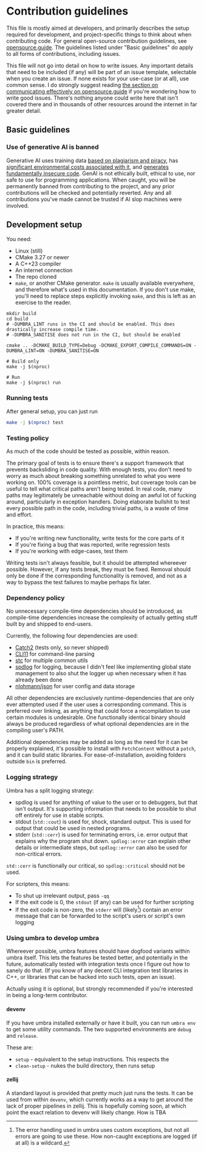 # Contribution guidelines

This file is mostly aimed at developers, and primarily describes the setup required for development, and project-specific things to think about when contributing code. For general open-source contribution guidelines, see [opensource.guide](//opensource.guide). The guidelines listed under "Basic guidelines" do apply to all forms of contributions, including issues.

This file will not go into detail on how to write issues. Any important details that need to be included (if any) will be part of an issue template, selectable when you create an issue. If none exists for your use-case (or at all), use common sense. I do strongly suggest reading [the section on communicating effectively on opensource.guide](https://opensource.guide/how-to-contribute/#communicating-effectively) if you're wondering how to write good issues. There's nothing anyone could write here that isn't covered there and in thousands of other resources around the internet in far greater detail.

## Basic guidelines

### Use of generative AI is banned

Generative AI uses training data [based on plagiarism and piracy](https://web.archive.org/web/20250000000000*/https://www.theatlantic.com/technology/archive/2025/03/libgen-meta-openai/682093/), has [significant environmental costs associated with it](https://doi.org/10.21428/e4baedd9.9070dfe7), and [generates fundamentally insecure code](https://doi.org/10.1007/s10664-024-10590-1). GenAI is not ethically built, ethical to use, nor safe to use for programming applications. When caught, you will be permanently banned from contributing to the project, and any prior contributions will be checked and potentially reverted. Any and all contributions you've made cannot be trusted if AI slop machines were involved.

## Development setup

You need:

* Linux (still)
* CMake 3.27 or newer
* A C++23 compiler
* An internet connection
* The repo cloned
* `make`, or another CMake generator. `make` is usually available everywhere, and therefore what's used in this documentation. If you don't use make, you'll need to replace steps explicitly invoking `make`, and this is left as an exercise to the reader.

```
mkdir build
cd build
# -DUMBRA_LINT runs in the CI and should be enabled. This does drastically increase compile time.
# -DUMBRA_SANITISE does not run in the CI, but should be enabled

cmake .. -DCMAKE_BUILD_TYPE=Debug -DCMAKE_EXPORT_COMPILE_COMMANDS=ON -DUMBRA_LINT=ON -DUMBRA_SANITISE=ON

# Build only 
make -j $(nproc)

# Run
make -j $(nproc) run
```

### Running tests

After general setup, you can just run
```bash
make -j $(nproc) test
```

### Testing policy

As much of the code should be tested as possible, within reason.

The primary goal of tests is to ensure there's a support framework that prevents backsliding in code quality. With enough tests, you don't need to worry as much about breaking something unrelated to what you were working on. 100% coverage is a pointless metric, but coverage tools can be useful to tell what critical paths aren't being tested. In real code, many paths may legitimately be unreachable without doing an awful lot of fucking around, particularly in exception handlers. Doing elaborate bullshit to test every possible path in the code, including trivial paths, is a waste of time and effort.

In practice, this means:

* If you're writing new functionality, write tests for the core parts of it
* If you're fixing a bug that was reported, write regression tests
* If you're working with edge-cases, test them

Writing tests isn't always feasible, but it should be attempted whereever possible. However, if any tests break, they must be fixed. Removal should only be done if the corresponding functionality is removed, and not as a way to bypass the test failures to maybe perhaps fix later.

### Dependency policy

No unnecessary compile-time dependencies should be introduced, as compile-time dependencies increase the complexity of actually getting stuff built by and shipped to end-users.

Currently, the following four dependencies are used:

* [Catch2](https://github.com/catchorg/Catch2/) (tests only, so never shipped)
* [CLI11](https://github.com/CLIUtils/CLI11) for command-line parsing
* [stc](https://github.com/LunarWatcher/stc) for multiple common utils
* [spdlog](https://github.com/gabime/spdlog) for logging, because I didn't feel like implementing global state management to also shut the logger up when necessary when it has already been done
* [nlohmann/json](https://github.com/nlohmann/json) for user config and data storage

All other dependencies are exclusively runtime-dependencies that are only ever attempted used if the user uses a corresponding command. This is preferred over linking, as anything that could force a recompilation to use certain modules is undesirable. One functionally identical binary should always be produced regardless of what optional dependencies are in the compiling user's PATH.

Additional dependencies may be added as long as the need for it can be properly explained, it's possible to install with `FetchContent` without a `patch`, and it can build static libraries. For ease-of-installation, avoiding folders outside `bin` is preferred.

### Logging strategy

Umbra has a split logging strategy:

* spdlog is used for anything of value to the user or to debuggers, but that isn't output. It's supporting information that needs to be possible to shut off entirely for use in stable scripts.
* stdout (`std::cout`) is used for, shock, standard output. This is used for output that could be used in nested programs.
* stderr (`std::cerr`) is used for terminating errors, i.e. error output that explains why the program shut down. `spdlog::error` can explain other details or intermediate steps, but `spdlog::error` can also be used for non-critical errors. 

`std::cerr` is functionally our critical, so `spdlog::critical` should not be used.

For scripters, this means:

* To shut up irrelevant output, pass `-qq`
* If the exit code is 0, the `stdout` (if any) can be used for further scripting
* If the exit code is non-zero, the `stderr` will (likely[^1]) contain an error message that can be forwarded to the script's users or script's own logging

### Using umbra to develop umbra

Whereever possible, umbra features should have dogfood variants within umbra itself. This lets the features be tested better, and potentially in the future, automatically tested with integration tests once I figure out how to sanely do that. (If you know of any decent CLI integration test libraries in C++, or libraries that can be hacked into such tests, open an issue).

Actually using it is optional, but strongly recommended if you're interested in being a long-term contributor.

#### devenv
If you have umbra installed externally or have it built, you can run `umbra env` to get some utility commands. The two supported environments are `debug` and `release`.

These are:

* `setup` - equivalent to the setup instructions. This respects the 
* `clean-setup` - nukes the build directory, then runs setup

#### zellij

A standard layout is provided that pretty much just runs the tests. It can be used from within `devenv`, which currently works as a way to get around the lack of proper pipelines in zellij. This is hopefully coming soon, at which point the exact relation to devenv will likely change. How is TBA

[^1]: The error handling used in umbra uses custom exceptions, but not all errors are going to use these. How non-caught exceptions are logged (if at all) is a wildcard.
